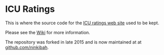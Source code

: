 ICU Ratings
===========

This is where the source code for the [ICU ratings web site](http://ratings.icu.ie) used to be kept.

Please see the [Wiki](https://github.com/sanichi/icu_ratings_app/wiki) for more information.

The repository was forked in late 2015 and is now maintained at
at [github.com/ninkibah](https://github.com/ninkibah/icu_ratings_app).
